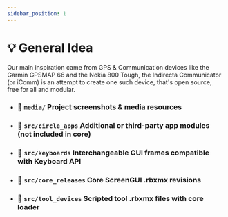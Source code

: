 ```yaml
---
sidebar_position: 1
---
```


# 💡 General Idea
Our main inspiration came from GPS & Communication devices like the Garmin GPSMAP 66 and the Nokia 800 Tough, the Indirecta Communicator (or iComm) is an attempt to create one such device, that's open source, free for all and modular.

- ###  📁 `media/` Project screenshots & media resources
- ###  📁 `src/circle_apps` Additional or third-party app modules (not included in core)
- ###  📁 `src/keyboards` Interchangeable GUI frames compatible with Keyboard API
- ###  📁 `src/core_releases` Core ScreenGUI .rbxmx revisions
- ###  📁 `src/tool_devices` Scripted tool .rbxmx files with core loader

